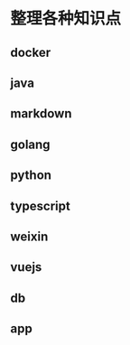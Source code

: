 # 整理各种知识点
## docker
## java
## markdown
## golang
## python
## typescript
## weixin
## vuejs
## db
## app


